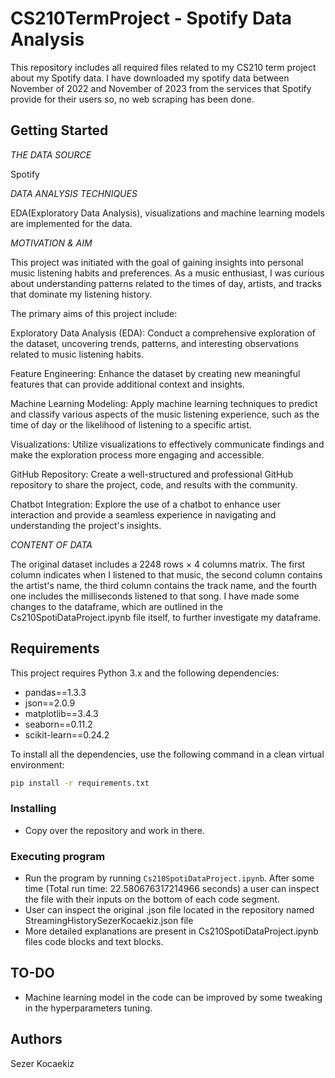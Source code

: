 # CS210TermProject - Spotify Data Analysis

This repository includes all required files related to my CS210 term project about my Spotify data. I have downloaded my spotify data between November of 2022 and November of 2023 from the services that Spotify provide for their users so, no web scraping has been done.

## Getting Started

*THE DATA SOURCE*

Spotify

*DATA ANALYSIS TECHNIQUES*

EDA(Exploratory Data Analysis), visualizations and machine learning models are implemented for the data.


*MOTIVATION & AIM*

This project was initiated with the goal of gaining insights into personal music listening habits and preferences. As a music enthusiast, I was curious about understanding patterns related to the times of day, artists, and tracks that dominate my listening history.

The primary aims of this project include:

Exploratory Data Analysis (EDA): Conduct a comprehensive exploration of the dataset, uncovering trends, patterns, and interesting observations related to music listening habits.

Feature Engineering: Enhance the dataset by creating new meaningful features that can provide additional context and insights.

Machine Learning Modeling: Apply machine learning techniques to predict and classify various aspects of the music listening experience, such as the time of day or the likelihood of listening to a specific artist.

Visualizations: Utilize visualizations to effectively communicate findings and make the exploration process more engaging and accessible.

GitHub Repository: Create a well-structured and professional GitHub repository to share the project, code, and results with the community.

Chatbot Integration: Explore the use of a chatbot to enhance user interaction and provide a seamless experience in navigating and understanding the project's insights.

*CONTENT OF DATA*

The original dataset includes a 2248 rows × 4 columns matrix. The first column indicates when I listened to that music, the second column contains the artist's name, the third column contains the track name, and the fourth one includes the milliseconds listened to that song. I have made some changes to the dataframe, which are outlined in the Cs210SpotiDataProject.ipynb file itself, to further investigate my dataframe.

## Requirements
This project requires Python 3.x and the following dependencies:
- pandas==1.3.3
- json==2.0.9
- matplotlib==3.4.3
- seaborn==0.11.2
- scikit-learn==0.24.2

To install all the dependencies, use the following command in a clean virtual environment:
```bash
pip install -r requirements.txt
```

### Installing

* Copy over the repository and work in there.

### Executing program

* Run the program by running `Cs210SpotiDataProject.ipynb`. After some time (Total run time: 22.580676317214966 seconds) a user can inspect the file with their inputs on the bottom of each code segment.
* User can inspect the original .json file located in the repository named StreamingHistorySezerKocaekiz.json file
* More detailed explanations are present in Cs210SpotiDataProject.ipynb files code blocks and text blocks.

## TO-DO

* Machine learning model in the code can be improved by some tweaking in the hyperparameters tuning.
  
## Authors

Sezer Kocaekiz
